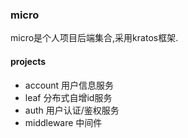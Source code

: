 ### micro
micro是个人项目后端集合,采用kratos框架.

#### projects
* account  用户信息服务
* leaf 分布式自增id服务
* auth 用户认证/鉴权服务
* middleware 中间件